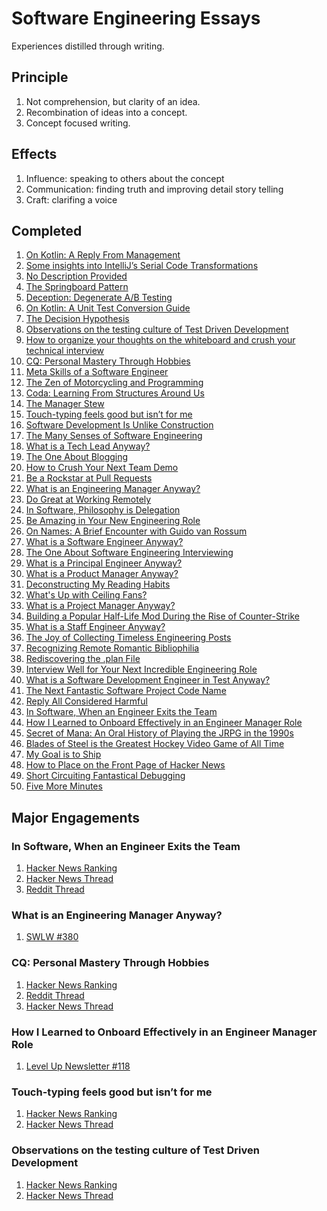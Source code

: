 # Software Engineering Essays

Experiences distilled through writing.

## Principle

1. Not comprehension, but clarity of an idea.
1. Recombination of ideas into a concept.
1. Concept focused writing.

## Effects

1. Influence: speaking to others about the concept
1. Communication: finding truth and improving detail story telling
1. Craft: clarifing a voice

## Completed

1. [On Kotlin: A Reply From Management](https://medium.com/@solidi/on-kotlin-a-reply-from-management-8f9220544c1d)
1. [Some insights into IntelliJ’s Serial Code Transformations](https://medium.com/free-code-camp/intellijs-serial-code-transformations-775fe7aa517c)
1. [No Description Provided](https://medium.com/hackernoon/no-description-provided-8d9e0f3a3abb)
1. [The Springboard Pattern](https://medium.com/hackernoon/the-springboard-pattern-340e00379404)
1. [Deception: Degenerate A/B Testing](https://medium.com/hackernoon/deception-degenerate-a-b-testing-ecce6635000e)
1. [On Kotlin: A Unit Test Conversion Guide](https://proandroiddev.com/on-kotlin-a-unit-test-conversion-guide-71e0597bb45d)
1. [The Decision Hypothesis](https://medium.com/hackernoon/the-decision-hypothesis-aa512e0113)
1. [Observations on the testing culture of Test Driven Development](https://medium.com/free-code-camp/8-observations-on-test-driven-development-a9b5144f868)
1. [How to organize your thoughts on the whiteboard and crush your technical interview](https://medium.com/free-code-camp/how-to-organize-your-thoughts-on-the-whiteboard-and-crush-your-technical-interview-b668de4e6941)
1. [CQ: Personal Mastery Through Hobbies](https://medium.com/@solidi/cq-personal-mastery-through-hobbies-f25aab2e49ad)
1. [Meta Skills of a Software Engineer](https://medium.com/hackernoon/meta-skills-of-a-software-engineer-bed411f6685e)
1. [The Zen of Motorcycling and Programming](https://medium.com/hackernoon/the-zen-of-motorcycling-and-programming-620907dbab2c)
1. [Coda: Learning From Structures Around Us](https://medium.com/hackernoon/coda-learning-from-structures-around-us-25052243e1a7)
1. [The Manager Stew](https://medium.com/hackernoon/the-manager-stew-dd59cd653728)
1. [Touch-typing feels good but isn’t for me](https://medium.com/free-code-camp/touch-typing-feels-good-but-isnt-for-me-2cfbafee2074?sk=9df82a30a376556f5cc1d2303e737afb)
1. [Software Development Is Unlike Construction](https://medium.com/hackernoon/software-is-unlike-construction-c0284ee4b723)
1. [The Many Senses of Software Engineering](https://medium.com/@solidi/the-many-senses-of-software-engineering-aba9f289498c)
1. [What is a Tech Lead Anyway?](https://dev.to/solidi/what-is-a-tech-lead-anyway-483p)
1. [The One About Blogging](https://medium.com/@solidi/the-one-about-blogging-cd9e65a2055b)
1. [How to Crush Your Next Team Demo](https://dev.to/solidi/how-to-crush-your-next-team-demo-2bb5)
1. [Be a Rockstar at Pull Requests](https://dev.to/solidi/be-a-rockstar-at-pull-requests-1e4f)
1. [What is an Engineering Manager Anyway?](https://dev.to/solidi/what-is-an-engineering-manager-anyway-4and)
1. [Do Great at Working Remotely](https://dev.to/solidi/do-great-at-working-remotely-1oh9)
1. [In Software, Philosophy is Delegation](https://medium.com/@solidi/in-software-philosophy-is-delegation-c786dd3a16cf)
1. [Be Amazing in Your New Engineering Role](https://dev.to/solidi/be-amazing-in-your-new-engineering-role-1klc)
1. [On Names: A Brief Encounter with Guido van Rossum](https://medium.com/@solidi/on-names-a-brief-encounter-with-guido-van-rossum-6c4ff065e86c)
1. [What is a Software Engineer Anyway?](https://dev.to/solidi/what-is-a-software-engineer-anyway-3fb2)
1. [The One About Software Engineering Interviewing](https://medium.com/@solidi/the-one-about-software-engineering-interviewing-6f126e3a3171)
1. [What is a Principal Engineer Anyway?](https://dev.to/solidi/what-is-a-principal-engineer-anyway-55n0)
1. [What is a Product Manager Anyway?](https://dev.to/solidi/what-is-a-product-manager-anyway-3pc4)
1. [Deconstructing My Reading Habits](https://medium.com/the-innovation/deconstructing-my-reading-habits-cef9e7d82bad)
1. [What's Up with Ceiling Fans?](https://dev.to/solidi/what-s-up-with-ceiling-fans-380)
1. [What is a Project Manager Anyway?](https://dev.to/solidi/what-is-a-project-manager-anyway-fbb)
1. [Building a Popular Half-Life Mod During the Rise of Counter-Strike](https://medium.com/super-jump/building-a-popular-half-life-mod-during-the-rise-of-counter-strike-fec6a5b9fd8f)
1. [What is a Staff Engineer Anyway?](https://dev.to/solidi/what-is-a-staff-engineer-anyway-4blj)
1. [The Joy of Collecting Timeless Engineering Posts](https://dev.to/solidi/the-joy-of-collecting-timeless-engineering-posts-5el3)
1. [Recognizing Remote Romantic Bibliophilia](https://dev.to/solidi/recognizing-remote-romantic-bibliophilia-255f)
1. [Rediscovering the .plan File](https://dev.to/solidi/rediscovering-the-plan-file-4k1i)
1. [Interview Well for Your Next Incredible Engineering Role](https://levelup.gitconnected.com/interview-well-for-your-next-incredible-engineering-role-a5513e6596ae?sk=fd06c4775ff3e9d912be078e6854c64f)
1. [What is a Software Development Engineer in Test Anyway?](https://dev.to/solidi/what-is-a-software-development-engineer-in-test-anyway-41g6)
1. [The Next Fantastic Software Project Code Name](https://dev.to/solidi/the-next-fantastic-software-project-code-name-bbd)
1. [Reply All Considered Harmful](https://medium.com/@solidi/reply-all-considered-harmful-f895beb5eabc)
1. [In Software, When an Engineer Exits the Team](https://medium.com/@solidi/in-software-when-an-engineer-exits-the-team-1e550303cff8)
1. [How I Learned to Onboard Effectively in an Engineer Manager Role](https://itnext.io/how-i-learned-to-onboard-effectively-in-an-engineer-manager-role-8ea76627e36c)
1. [Secret of Mana: An Oral History of Playing the JRPG in the 1990s](https://superjumpmagazine.com/secret-of-mana-an-oral-history-of-playing-the-jrpg-in-the-1990s-39029a28584f)
1. [Blades of Steel is the Greatest Hockey Video Game of All Time](https://medium.com/@solidi/blades-of-steel-is-the-greatest-hockey-video-game-of-all-time-9c6de5ab75ab)
1. [My Goal is to Ship](https://medium.com/@solidi/my-goal-is-to-ship-c772f63c278d)
1. [How to Place on the Front Page of Hacker News](https://medium.com/@solidi/how-to-place-on-the-front-page-of-hacker-news-6f24a97a6dd5)
1. [Short Circuiting Fantastical Debugging](https://dev.to/solidi/short-circuiting-fantastical-debugging-ig3)
1. [Five More Minutes](https://dev.to/solidi/five-more-minutes-5b7d)

## Major Engagements

### In Software, When an Engineer Exits the Team

1. [Hacker News Ranking](http://hnrankings.info/28692059/)
1. [Hacker News Thread](https://news.ycombinator.com/item?id=28692059)
1. [Reddit Thread](https://www.reddit.com/r/programming/comments/pxsq9l/when_an_engineer_exits_the_team/)

### What is an Engineering Manager Anyway?

1. [SWLW #380](https://softwareleadweekly.com/issues/380)

### CQ: Personal Mastery Through Hobbies

1. [Hacker News Ranking](http://hnrankings.info/18635362/)
1. [Reddit Thread](https://www.reddit.com/r/amateurradio/comments/i72bwp/ham_radio_cq_personal_mastery_through_hobbies_2018/)
1. [Hacker News Thread](https://news.ycombinator.com/item?id=18635362)

### How I Learned to Onboard Effectively in an Engineer Manager Role

1. [Level Up Newsletter #118](https://levelup.patkua.com/issues/level-up-issue-118-846716)

### Touch-typing feels good but isn’t for me

1. [Hacker News Ranking](http://hnrankings.info/19672434/)
1. [Hacker News Thread](https://news.ycombinator.com/item?id=19672434)

### Observations on the testing culture of Test Driven Development

1. [Hacker News Ranking](http://hnrankings.info/17756835/)
1. [Hacker News Thread](https://news.ycombinator.com/item?id=17756835)
